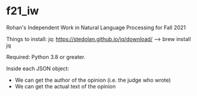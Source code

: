 # f21_iw
Rohan's Independent Work in Natural Language Processing for Fall 2021


Things to install:
jq: https://stedolan.github.io/jq/download/ --> brew install jq

Required: Python 3.8 or greater.

Inside each JSON object:
* We can get the author of the opinion (i.e. the judge who wrote)
* We can get the actual text of the opinion

